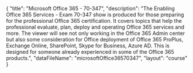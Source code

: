 {
	"title": "Microsoft Office 365 - 70-347",
	"description": "The Enabling Office 365 Services - Exam 70-347 show is produced for those preparing for the professional Office 365 certification.  It covers topics that help the professional evaluate, plan, deploy and operating Office 365 services and more.  The viewer will see not only working in the Office 365 Admin center but also some consideration for Office deployment of Office 365 ProPlus, Exchange Online, SharePoint, Skype for Business, Azure AD.  This is designed for someone already experienced in some of the Office 365 products.",
	"dataFileName": "microsoftOffice36570347",
	"layout": "course"
}
